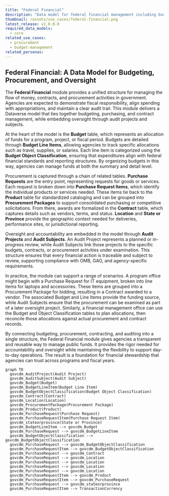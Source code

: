```yaml
---
title: "Federal Financial"
description: "Data model for federal financial management including budgets, purchase requests, procurement, and audit records."
thumbnail: /assets/use_cases/federal-financial.png
latest_release: v1.0.0.0
required_data_models:
  - core
related_use_cases:
  - procurement
  - budget-management
related_personas:
---
```


## Federal Financial: A Data Model for Budgeting, Procurement, and Oversight

The **Federal Financial** module provides a unified structure for managing the flow of money, contracts, and procurement activities in government. Agencies are expected to demonstrate fiscal responsibility, align spending with appropriations, and maintain a clear audit trail. This module delivers a Dataverse model that ties together budgeting, purchasing, and contract management, while embedding oversight through audit projects and subjects.

At the heart of the model is the **Budget** table, which represents an allocation of funds for a program, project, or fiscal period. Budgets are detailed through **Budget Line Items**, allowing agencies to track specific allocations such as travel, supplies, or salaries. Each line item is categorized using the **Budget Object Classification**, ensuring that expenditures align with federal financial standards and reporting structures. By organizing budgets in this way, agencies can manage funds at both the summary and detail level.

Procurement is captured through a chain of related tables. **Purchase Requests** are the entry point, representing requests for goods or services. Each request is broken down into **Purchase Request Items**, which identify the individual products or services needed. These items tie back to the **Product** table for standardized cataloging and can be grouped into **Procurement Packages** to support consolidated purchasing or competitive solicitations. From there, awards are formalized in the **Contract** table, which captures details such as vendors, terms, and status. **Location** and **State or Province** provide the geographic context needed for deliveries, performance sites, or jurisdictional reporting.

Oversight and accountability are embedded in the model through **Audit Projects** and **Audit Subjects**. An Audit Project represents a planned or in-progress review, while Audit Subjects link those projects to the specific budgets, contracts, or procurement activities under examination. This structure ensures that every financial action is traceable and subject to review, supporting compliance with OMB, GAO, and agency-specific requirements.

In practice, the module can support a range of scenarios. A program office might begin with a Purchase Request for IT equipment, broken into line items for laptops and accessories. These items are grouped into a Procurement Package for bidding, resulting in a Contract awarded to a vendor. The associated Budget and Line Items provide the funding source, while Audit Subjects ensure that the procurement can be examined as part of a later oversight project. Similarly, a financial management office can use the Budget and Object Classification tables to plan allocations, then reconcile those allocations against actual procurement and contract records.

By connecting budgeting, procurement, contracting, and auditing into a single structure, the Federal Financial module gives agencies a transparent and reusable way to manage public funds. It provides the rigor needed for accountability and oversight while maintaining the flexibility to support day-to-day operations. The result is a foundation for financial stewardship that agencies can trust across programs and fiscal years.


```mermaid
graph TD
  govcdm_AuditProject(Audit Project)
  govcdm_AuditSubject(Audit Subject)
  govcdm_Budget(Budget)
  govcdm_BudgetLineItem(Budget Line Item)
  govcdm_BudgetObjectClassification(Budget Object Classification)
  govcdm_Contract(Contract)
  govcdm_Location(Location)
  govcdm_ProcurementPackage(Procurement Package)
  govcdm_Product(Product)
  govcdm_PurchaseRequest(Purchase Request)
  govcdm_PurchaseRequestItem(Purchase Request Item)
  govcdm_stateorprovince(State or Province)
  govcdm_BudgetLineItem --> govcdm_Budget
  govcdm_PurchaseRequest --> govcdm_BudgetLineItem
  govcdm_BudgetObjectClassification --> govcdm_BudgetObjectClassification
  govcdm_PurchaseRequest --> govcdm_BudgetObjectClassification
  govcdm_PurchaseRequestItem --> govcdm_BudgetObjectClassification
  govcdm_PurchaseRequest --> govcdm_Contract
  govcdm_PurchaseRequest --> govcdm_Location
  govcdm_PurchaseRequest --> govcdm_Location
  govcdm_PurchaseRequest --> govcdm_Location
  govcdm_PurchaseRequest --> govcdm_Location
  govcdm_PurchaseRequestItem --> govcdm_Product
  govcdm_PurchaseRequestItem --> govcdm_PurchaseRequest
  govcdm_PurchaseRequest --> govcdm_stateorprovince
  govcdm_PurchaseRequestItem --> TransactionCurrency

```
